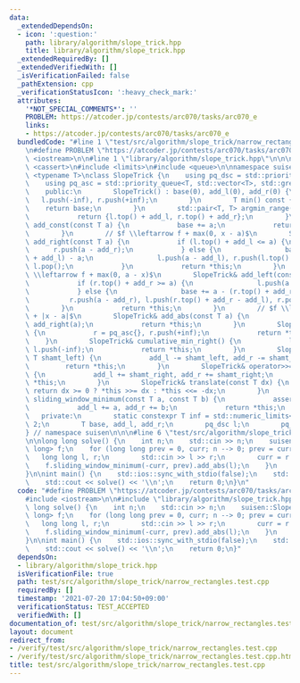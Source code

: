 ```yaml
---
data:
  _extendedDependsOn:
  - icon: ':question:'
    path: library/algorithm/slope_trick.hpp
    title: library/algorithm/slope_trick.hpp
  _extendedRequiredBy: []
  _extendedVerifiedWith: []
  _isVerificationFailed: false
  _pathExtension: cpp
  _verificationStatusIcon: ':heavy_check_mark:'
  attributes:
    '*NOT_SPECIAL_COMMENTS*': ''
    PROBLEM: https://atcoder.jp/contests/arc070/tasks/arc070_e
    links:
    - https://atcoder.jp/contests/arc070/tasks/arc070_e
  bundledCode: "#line 1 \"test/src/algorithm/slope_trick/narrow_rectangles.test.cpp\"\
    \n#define PROBLEM \"https://atcoder.jp/contests/arc070/tasks/arc070_e\"\n\n#include\
    \ <iostream>\n\n#line 1 \"library/algorithm/slope_trick.hpp\"\n\n\n\n#include\
    \ <cassert>\n#include <limits>\n#include <queue>\n\nnamespace suisen {\ntemplate\
    \ <typename T>\nclass SlopeTrick {\n    using pq_dsc = std::priority_queue<T>;\n\
    \    using pq_asc = std::priority_queue<T, std::vector<T>, std::greater<T>>;\n\
    \    public:\n        SlopeTrick() : base(0), add_l(0), add_r(0) {\n         \
    \   l.push(-inf), r.push(+inf);\n        }\n        T min() const {\n        \
    \    return base;\n        }\n        std::pair<T, T> argmin_range() const {\n\
    \            return {l.top() + add_l, r.top() + add_r};\n        }\n        SlopeTrick&\
    \ add_const(const T a) {\n            base += a;\n            return *this;\n\
    \        }\n        // $f \\leftarrow f + max(0, x - a)$\n        SlopeTrick&\
    \ add_right(const T a) {\n            if (l.top() + add_l <= a) {\n          \
    \      r.push(a - add_r);\n            } else {\n                base += (l.top()\
    \ + add_l) - a;\n                l.push(a - add_l), r.push(l.top() + add_l - add_r),\
    \ l.pop();\n            }\n            return *this;\n        }\n        // $f\
    \ \\leftarrow f + max(0, a - x)$\n        SlopeTrick& add_left(const T a) {\n\
    \            if (r.top() + add_r >= a) {\n                l.push(a - add_l);\n\
    \            } else {\n                base += a - (r.top() + add_r);\n      \
    \          r.push(a - add_r), l.push(r.top() + add_r - add_l), r.pop();\n    \
    \        }\n            return *this;\n        }\n        // $f \\leftarrow f\
    \ + |x - a|$\n        SlopeTrick& add_abs(const T a) {\n            add_left(a),\
    \ add_right(a);\n            return *this;\n        }\n        SlopeTrick& cumulative_min_left()\
    \ {\n            r = pq_asc{}, r.push(+inf);\n            return *this;\n    \
    \    }\n        SlopeTrick& cumulative_min_right() {\n            l = pq_dsc{},\
    \ l.push(-inf);\n            return *this;\n        }\n        SlopeTrick& operator<<=(const\
    \ T shamt_left) {\n            add_l -= shamt_left, add_r -= shamt_left;\n   \
    \         return *this;\n        }\n        SlopeTrick& operator>>=(const T shamt_right)\
    \ {\n            add_l += shamt_right, add_r += shamt_right;\n            return\
    \ *this;\n        }\n        SlopeTrick& translate(const T dx) {\n           \
    \ return dx >= 0 ? *this >>= dx : *this <<= -dx;\n        }\n        SlopeTrick&\
    \ sliding_window_minimum(const T a, const T b) {\n            assert(a <= b);\n\
    \            add_l += a, add_r += b;\n            return *this;\n        }\n \
    \   private:\n        static constexpr T inf = std::numeric_limits<T>::max() /\
    \ 2;\n        T base, add_l, add_r;\n        pq_dsc l;\n        pq_asc r;\n};\n\
    } // namespace suisen\n\n\n#line 6 \"test/src/algorithm/slope_trick/narrow_rectangles.test.cpp\"\
    \n\nlong long solve() {\n    int n;\n    std::cin >> n;\n    suisen::SlopeTrick<long\
    \ long> f;\n    for (long long prev = 0, curr; n --> 0; prev = curr) {\n     \
    \   long long l, r;\n        std::cin >> l >> r;\n        curr = r - l;\n    \
    \    f.sliding_window_minimum(-curr, prev).add_abs(l);\n    }\n    return f.min();\n\
    }\n\nint main() {\n    std::ios::sync_with_stdio(false);\n    std::cin.tie(nullptr);\n\
    \    std::cout << solve() << '\\n';\n    return 0;\n}\n"
  code: "#define PROBLEM \"https://atcoder.jp/contests/arc070/tasks/arc070_e\"\n\n\
    #include <iostream>\n\n#include \"library/algorithm/slope_trick.hpp\"\n\nlong\
    \ long solve() {\n    int n;\n    std::cin >> n;\n    suisen::SlopeTrick<long\
    \ long> f;\n    for (long long prev = 0, curr; n --> 0; prev = curr) {\n     \
    \   long long l, r;\n        std::cin >> l >> r;\n        curr = r - l;\n    \
    \    f.sliding_window_minimum(-curr, prev).add_abs(l);\n    }\n    return f.min();\n\
    }\n\nint main() {\n    std::ios::sync_with_stdio(false);\n    std::cin.tie(nullptr);\n\
    \    std::cout << solve() << '\\n';\n    return 0;\n}"
  dependsOn:
  - library/algorithm/slope_trick.hpp
  isVerificationFile: true
  path: test/src/algorithm/slope_trick/narrow_rectangles.test.cpp
  requiredBy: []
  timestamp: '2021-07-20 17:04:50+09:00'
  verificationStatus: TEST_ACCEPTED
  verifiedWith: []
documentation_of: test/src/algorithm/slope_trick/narrow_rectangles.test.cpp
layout: document
redirect_from:
- /verify/test/src/algorithm/slope_trick/narrow_rectangles.test.cpp
- /verify/test/src/algorithm/slope_trick/narrow_rectangles.test.cpp.html
title: test/src/algorithm/slope_trick/narrow_rectangles.test.cpp
---
```


